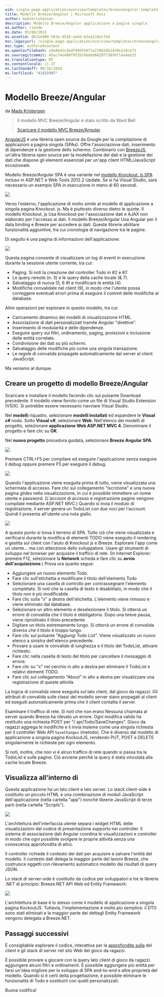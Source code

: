 ```yaml
---
uid: single-page-application/overview/templates/breezeangular-template
title: Modello Breeze/Angular | Microsoft Docs
author: madskristensen
description: Modello Breeze/Angular applicazione a pagina singola
ms.author: riande
ms.date: 03/08/2013
ms.assetid: db31e909-563a-4516-aadd-62aa210ac7e4
msc.legacyurl: /single-page-application/overview/templates/breezeangular-template
msc.type: authoredcontent
ms.openlocfilehash: a3e8b42cdadf99df6971a278834b1429e129ce72
ms.sourcegitcommit: 45ac74e400f9f2b7dbded66297730f6f14a4eb25
ms.translationtype: MT
ms.contentlocale: it-IT
ms.lasthandoff: 08/16/2018
ms.locfileid: "41831997"
---
```

<a name="breezeangular-template"></a>Modello Breeze/Angular
====================
da [Mads Kristensen](https://github.com/madskristensen)

> Il modello MVC Breeze/Angular è stato scritto da Ward Bell
> 
> [Scaricare il modello MVC Breeze/Angular](https://go.microsoft.com/fwlink/?LinkId=286437)


[AngularJS](http://angularjs.org) è una libreria open source da Google per la compilazione di applicazioni a pagina singola (SPAs). Offre l'associazione dati, inserimento di dipendenze e la gestione dello schermo. Combinarlo con [BreezeJS](http://www.breezejs.com/?utm_source=ms-spa), un'altra libreria open source per la modellazione dei dati e la gestione dei dati che dispone gli elementi essenziali per un'app client HTML/JavaScript eccezionale.

Modello Breeze/Angular SPA è una variante nel [modello Knockout. js SPA](../introduction/knockoutjs-template.md) incluso in ASP.NET e Web Tools 2012.2 Update. Se si ha Visual Studio, sarà necessario un esempio SPA in esecuzione in meno di 60 secondi.

![](http://www.breezejs.com/sites/all/images/spa-template/NgRunningTodoPage.png)

Verso l'esterno, l'applicazione di molto simile al modello di applicazione a singola pagina Knockout. js. Ma è piuttosto diverso dietro le quinte. Il modello Knockout. js Usa Knockout per l'associazione dati e AJAX non elaborato per l'accesso ai dati. Il modello Breeze/Angular Usa Angular per il data binding e Breeze per accedere ai dati. Queste librerie abilitare funzionalità aggiuntive, tra cui cronologia di navigazione tra le pagine.

Di seguito è una pagina di informazioni dell'applicazione:

![](http://www.breezejs.com/sites/all/images/spa-template/NgRunningAboutPage.png)

Questa pagina consente di visualizzare un log di eventi in esecuzione durante la sessione utente corrente, tra cui:

- Paging. Si noti la creazione del controller Todo in #2 e #7.
- Le query remote (n. 3) e le query della cache locale (& 7).
- Salvataggio di nuova (5, 6 #) e modificare le entità (4).
- Modifiche convalidate nel client (9), in modo che l'utente possa correggere eventuali errori prima di eseguire il commit delle modifiche al database.

Altre operazioni per esplorare in questo modello, tra cui:

- Caricamento dinamico dei modelli di visualizzazione HTML.
- Associazione di dati personalizzati tramite Angular "direttive".
- Inserimento di modularità e delle dipendenze.
- Eseguire query sui filtri, ordinamento, paging, proiezioni e inclusione delle entità correlate.
- Condivisione dei dati su più schermi.
- Salvataggio delle modifiche più come una singola transazione.
- Le regole di convalida propagate automaticamente dal server al client JavaScript.

Ma veniamo al dunque.

## <a name="create-a-breezeangular-template-project"></a>Creare un progetto di modello Breeze/Angular

Scaricare e installare il modello facendo clic sul pulsante Download precedente. Il modello viene fornito come un file di Visual Studio Extension (VSIX). Si potrebbe essere necessario riavviare Visual Studio.

Nel **modelli** riquadro, selezionare **modelli installati** ed espandere le **Visual c#** nodo. Sotto **Visual c#**, selezionare **Web**. Nell'elenco dei modelli di progetto, selezionare **applicazione Web ASP.NET MVC 4**. Denominare il progetto e fare clic su **OK**.

Nel **nuovo progetto** procedura guidata, selezionare **Breeze Angular SPA**.

![](http://www.breezejs.com/sites/all/images/spa-template/SelectBreezeNgSpaTemplate.png)

Premere CTRL+F5 per compilare ed eseguire l'applicazione senza eseguire il debug oppure premere F5 per eseguire il debug.

![](http://www.breezejs.com/sites/all/images/spa-template/ZephyrLogin.png)

Quando l'applicazione viene eseguita prima di tutto, viene visualizzata una schermata di accesso. Fare clic sul collegamento "Iscrizione" e una nuova pagina glides nella visualizzazione, in cui è possibile immettere un nome utente e password. (L'account di accesso e registrazione pagine vengono compilate mediante ASP.NET MVC.) Quando si invia il modulo di registrazione, il server genera un TodoList con due voci per l'account. Quindi li presenta all'utente una nota giallo.

![](http://www.breezejs.com/sites/all/images/spa-template/TodoList.png)

A questo punto si trova il terreno di SPA. Tutto ciò che viene visualizzata e verificarsi durante la modifica di elementi TODO viene eseguito il rendering e gestita sul client con l'aiuto di Knockout js e Breeze. Esplorare l'app come un utente... ma con attenzione dello sviluppatore. Usare gli strumenti di sviluppo nel browser per acquisire il traffico di rete. (In Internet Explorer: premere F12, selezionare la **Network** scheda e fare clic su **avvio dell'acquisizione**.) Prova ora quanto segue:

- Aggiungere un nuovo elemento Todo.
- Fare clic sull'etichetta e modificare il titolo dell'elemento Todo
- Selezionare una casella di controllo per contrassegnare l'elemento completato. Si noti che la casella di testo è disabilitato, in modo che il titolo non è più modificabile.
- Fare clic sulla "x" a destra dell'etichetta. L'elemento viene rimosso e viene eliminato dal database.
- Selezionare un altro elemento e deselezionare il titolo. Si otterrà un errore di convalida che il titolo è obbligatorio. Dopo una breve pausa, viene ripristinato il titolo precedente.
- Digitare un titolo estremamente lungo. Si otterrà un errore di convalida diverso che il titolo è troppo lungo.
- Fare clic sul pulsante "Aggiungi Todo List". Viene visualizzato un nuovo elenco a sinistra dell'elenco precedente.
- Provare a usare le convalide di lunghezza e il titolo del TodoList, attivare richiesto.
- Fare clic nella casella di testo del titolo per cancellare il messaggio di errore.
- Fare clic su "x" nel cerchio in alto a destra per eliminare il TodoList e relativi elementi TODO.
- Fare clic sul collegamento "About" in alto a destra per visualizzare una registrazione di queste attività.

La logica di convalida viene eseguita sul lato client, dal gioco da ragazzi. Gli attributi di convalida sulle classi del modello server siano propagati al client ed eseguiti automaticamente prima che il client contatta il server.

Esaminare il traffico di rete. Si noti che non erano Nessuna chiamata al server quando Breeze ha rilevato un errore. Ogni modifica valido ha restituito una richiesta POST per "/ api/Todo/SaveChanges". Gioco da ragazzi aggrega le modifiche e li invia insieme come una singola richiesta per il controller Web API `SaveChanges` (metodo). Che è diverso dal modello di applicazione a singola pagina KockoutJS, rendendo PUT, POST e DELETE singolarmente le richieste per ogni elemento.

Si noti, inoltre, che non vi è alcun traffico di rete quando si passa tra la TodoList e sulle pagine. Ciò avviene perché la query è stata vincolata alla cache locale Breeze.

## <a name="peek-inside"></a>Visualizza all'interno di

Questa applicazione ha un lato client e lato server. Lo stack client-side è costituito un piccolo HTML e una combinazione di moduli JavaScript dell'applicazione (nella cartella "app") nonché librerie JavaScript di terze parti (nella cartella "Scripts").

![](http://www.breezejs.com/sites/all/images/spa-template/NgClientArchitecture2.png)

L'architettura dell'interfaccia utente separa i widget HTML delle visualizzazioni dal codice di presentazione supporto nei controller. Il sistema di associazione dati Angular coordina le visualizzazioni e controller in modo che ogni possibile svolgere le proprie attività senza una conoscenza approfondita di altro.

Il controller richiede il contesto dei dati per acquisire e salvare l'entità del modello. Il contesto dati delega la maggior parte del lavoro Breeze, che costruisce oggetti con rilevamento automatico modello dai risultati di query JSON.

Lo stack di server-side è costituito da codice per sviluppatori e tre le librerie .NET di principio: Breeze.NET API Web ed Entity Framework:

![](http://www.breezejs.com/sites/all/images/spa-template/ServerArchitecture.png)

L'architettura di base è lo stesso come il modello di applicazione a singola pagina KockoutJS. Tuttavia, l'implementazione è molto più semplice: il DTO sono stati eliminati e la maggior parte dei dettagli Entity Framework vengono delegata a Breeze.NET.

## <a name="next-steps"></a>Passaggi successivi

È consigliabile esplorare il codice, interattiva per la [approfondite sulla](http://www.breezejs.com/ng-spa-template?utm_source=ms-spa) del client e gli stack di server nel sito Web del gioco da ragazzi.

È possibile provare a giocare con la query lato client di gioco da ragazzi. aggiungere alcuni filtri e ordinamenti. È possibile aggiungere più entità per farsi un'idea migliore per lo sviluppo di SPA end-to-end e altre proprietà del modello. Quando si è certi della progettazione, è possibile eliminare le funzionalità di Todo e sostituirli con quelli personalizzati.

Buona codifica!
